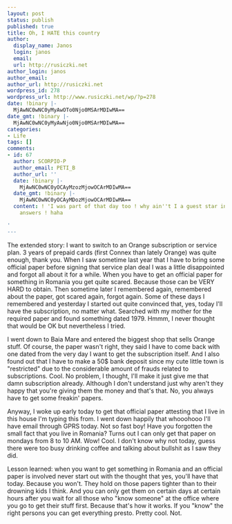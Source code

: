```yaml
---
layout: post
status: publish
published: true
title: Oh, I HATE this country
author:
  display_name: Janos
  login: janos
  email: 
  url: http://rusiczki.net
author_login: janos
author_email: 
author_url: http://rusiczki.net
wordpress_id: 278
wordpress_url: http://www.rusiczki.net/wp/?p=278
date: !binary |-
  MjAwNC0wNC0yMyAwOTo0Njo0MSArMDIwMA==
date_gmt: !binary |-
  MjAwNC0wNC0yMyAwNjo0Njo0MSArMDIwMA==
categories:
- Life
tags: []
comments:
- id: 67
  author: SCORPIO-P
  author_email: PETI_B
  author_url: ''
  date: !binary |-
    MjAwNC0wNC0yOCAyMzozMjowOCArMDIwMA==
  date_gmt: !binary |-
    MjAwNC0wNC0yOCAyMDozMjowOCArMDIwMA==
  content: ! 'I was part of that day too ! why ain''t I a guest star in this ? I demand
    answers ! haha

'
---
```

<p>The extended story: I want to switch to an Orange subscription or service plan. 3 years of prepaid cards (first Connex than lately Orange) was quite enough, thank you. When I saw sometime last year that I have to bring some official paper before signing that service plan deal I was a little disappointed and forgot all about it for a while. When you have to get an official paper for something in Romania you get quite scared. Because those can be VERY HARD to obtain. Then sometime later I remembered again, remembered about the paper, got scared again, forgot again. Some of these days I remembered and yesterday I started out quite convinced that, yes, today I'll have the subscription, no matter what. Searched with my mother for the required paper and found something dated 1979. Hmmm, I never thought that would be OK but nevertheless I tried.</p>
<p>I went down to Baia Mare and entered the biggest shop that sells Orange stuff. Of course, the paper wasn't right, they said I have to come back with one dated from the very day I want to get the subscription itself. And I also found out that I have to make a 50$ bank deposit since my cute little town is "restricted" due to the considerable amount of frauds related to subscriptions. Cool. No problem, I thought, I'll make it just give me that damn subscription already. Although I don't understand just why aren't they happy that you're giving them the money and that's that. No, you always have to get some freakin' papers.</p>
<p>Anyway, I woke up early today to get that official paper attesting that I live in this house I'm typing this from. I went down happily that whooohooo I'll have email through GPRS today. Not so fast boy! Have you forgotten the small fact that you live in Romania? Turns out I can only get that paper on mondays from 8 to 10 AM. Wow! Cool. I don't know why not today, guess there were too busy drinking coffee and talking about bullshit as I saw they did.</p>
<p>Lesson learned: when you want to get something in Romania and an official paper is involved never start out with the thought that yes, you'll have that today. Because you won't. They hold on those papers tighter than to their drowning kids I think. And you can only get them on certain days at certain hours after you wait for all those who "know someone" at the office where you go to get their stuff first. Because that's how it works. If you "know" the right persons you can get everything presto. Pretty cool. Not.</p>
